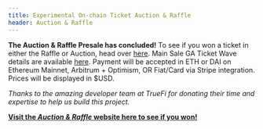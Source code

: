 ```yaml
---
title: Experimental On-chain Ticket Auction & Raffle
header: Auction & Raffle
---
```

**The Auction & Raffle Presale has concluded!** To see if you won a ticket in either the Raffle or Auction, head over [here](https://raffle.devcon.org/). Main Sale GA Ticket Wave details are available [here](https://devcon.org/en/tickets/). Payment will be accepted in ETH or DAI on Ethereum Mainnet, Arbitrum + Optimism, OR Fiat/Card via Stripe integration. Prices will be displayed in $USD.

*Thanks to the amazing developer team at TrueFi for donating their time and expertise to help us build this project.*

**[Visit the *Auction & Raffle* website here to see if you won!](https://raffle.devcon.org/)**